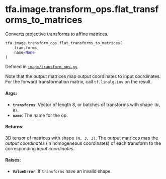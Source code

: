 <div itemscope itemtype="http://developers.google.com/ReferenceObject">
<meta itemprop="name" content="tfa.image.transform_ops.flat_transforms_to_matrices" />
<meta itemprop="path" content="Stable" />
</div>

# tfa.image.transform_ops.flat_transforms_to_matrices

Converts projective transforms to affine matrices.

``` python
tfa.image.transform_ops.flat_transforms_to_matrices(
    transforms,
    name=None
)
```



Defined in [`image/transform_ops.py`](https://github.com/tensorflow/addons/tree/0.4-release/tensorflow_addons/image/transform_ops.py).

<!-- Placeholder for "Used in" -->

Note that the output matrices map output coordinates to input coordinates.
For the forward transformation matrix, call `tf.linalg.inv` on the result.

#### Args:


* <b>`transforms`</b>: Vector of length 8, or batches of transforms with shape
  `(N, 8)`.
* <b>`name`</b>: The name for the op.


#### Returns:

3D tensor of matrices with shape `(N, 3, 3)`. The output matrices map the
  *output coordinates* (in homogeneous coordinates) of each transform to
  the corresponding *input coordinates*.



#### Raises:


* <b>`ValueError`</b>: If `transforms` have an invalid shape.